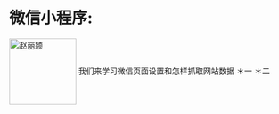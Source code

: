 # 微信小程序:

<img src="http://img2015.zdface.com/20170403/400eb0b46d359e4da1c9833242048238.png" title="赵丽颖" width="120" height="120" align=center />
我们来学习微信页面设置和怎样抓取网站数据
＊一
＊二
